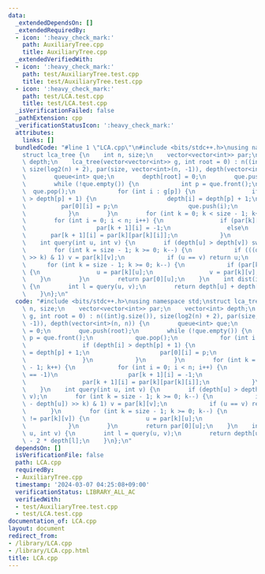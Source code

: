 ```yaml
---
data:
  _extendedDependsOn: []
  _extendedRequiredBy:
  - icon: ':heavy_check_mark:'
    path: AuxiliaryTree.cpp
    title: AuxiliaryTree.cpp
  _extendedVerifiedWith:
  - icon: ':heavy_check_mark:'
    path: test/AuxiliaryTree.test.cpp
    title: test/AuxiliaryTree.test.cpp
  - icon: ':heavy_check_mark:'
    path: test/LCA.test.cpp
    title: test/LCA.test.cpp
  _isVerificationFailed: false
  _pathExtension: cpp
  _verificationStatusIcon: ':heavy_check_mark:'
  attributes:
    links: []
  bundledCode: "#line 1 \"LCA.cpp\"\n#include <bits/stdc++.h>\nusing namespace std;\n\
    struct lca_tree {\n    int n, size;\n    vector<vector<int>> par;\n    vector<int>\
    \ depth;\n    lca_tree(vector<vector<int>> g, int root = 0) : n((int)g.size()),\
    \ size(log2(n) + 2), par(size, vector<int>(n, -1)), depth(vector<int>(n, n)) {\n\
    \        queue<int> que;\n        depth[root] = 0;\n        que.push(root);\n\
    \        while (!que.empty()) {\n            int p = que.front();\n          \
    \  que.pop();\n            for (int i : g[p]) {\n                if (depth[i]\
    \ > depth[p] + 1) {\n                    depth[i] = depth[p] + 1;\n          \
    \          par[0][i] = p;\n                    que.push(i);\n                }\n\
    \            }\n        }\n        for (int k = 0; k < size - 1; k++) {\n    \
    \        for (int i = 0; i < n; i++) {\n                if (par[k][i] == -1)\n\
    \                    par[k + 1][i] = -1;\n                else\n             \
    \       par[k + 1][i] = par[k][par[k][i]];\n            }\n        }\n    }\n\
    \    int query(int u, int v) {\n        if (depth[u] > depth[v]) swap(u, v);\n\
    \        for (int k = size - 1; k >= 0; k--) {\n            if (((depth[v] - depth[u])\
    \ >> k) & 1) v = par[k][v];\n            if (u == v) return u;\n        }\n  \
    \      for (int k = size - 1; k >= 0; k--) {\n            if (par[k][u] != par[k][v])\
    \ {\n                u = par[k][u];\n                v = par[k][v];\n        \
    \    }\n        }\n        return par[0][u];\n    }\n    int dist(int u, int v)\
    \ {\n        int l = query(u, v);\n        return depth[u] + depth[v] - 2 * depth[l];\n\
    \    }\n};\n"
  code: "#include <bits/stdc++.h>\nusing namespace std;\nstruct lca_tree {\n    int\
    \ n, size;\n    vector<vector<int>> par;\n    vector<int> depth;\n    lca_tree(vector<vector<int>>\
    \ g, int root = 0) : n((int)g.size()), size(log2(n) + 2), par(size, vector<int>(n,\
    \ -1)), depth(vector<int>(n, n)) {\n        queue<int> que;\n        depth[root]\
    \ = 0;\n        que.push(root);\n        while (!que.empty()) {\n            int\
    \ p = que.front();\n            que.pop();\n            for (int i : g[p]) {\n\
    \                if (depth[i] > depth[p] + 1) {\n                    depth[i]\
    \ = depth[p] + 1;\n                    par[0][i] = p;\n                    que.push(i);\n\
    \                }\n            }\n        }\n        for (int k = 0; k < size\
    \ - 1; k++) {\n            for (int i = 0; i < n; i++) {\n                if (par[k][i]\
    \ == -1)\n                    par[k + 1][i] = -1;\n                else\n    \
    \                par[k + 1][i] = par[k][par[k][i]];\n            }\n        }\n\
    \    }\n    int query(int u, int v) {\n        if (depth[u] > depth[v]) swap(u,\
    \ v);\n        for (int k = size - 1; k >= 0; k--) {\n            if (((depth[v]\
    \ - depth[u]) >> k) & 1) v = par[k][v];\n            if (u == v) return u;\n \
    \       }\n        for (int k = size - 1; k >= 0; k--) {\n            if (par[k][u]\
    \ != par[k][v]) {\n                u = par[k][u];\n                v = par[k][v];\n\
    \            }\n        }\n        return par[0][u];\n    }\n    int dist(int\
    \ u, int v) {\n        int l = query(u, v);\n        return depth[u] + depth[v]\
    \ - 2 * depth[l];\n    }\n};\n"
  dependsOn: []
  isVerificationFile: false
  path: LCA.cpp
  requiredBy:
  - AuxiliaryTree.cpp
  timestamp: '2024-03-07 04:25:08+09:00'
  verificationStatus: LIBRARY_ALL_AC
  verifiedWith:
  - test/AuxiliaryTree.test.cpp
  - test/LCA.test.cpp
documentation_of: LCA.cpp
layout: document
redirect_from:
- /library/LCA.cpp
- /library/LCA.cpp.html
title: LCA.cpp
---
```


